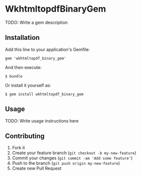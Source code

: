 # WkhtmltopdfBinaryGem

TODO: Write a gem description

## Installation

Add this line to your application's Gemfile:

    gem 'wkhtmltopdf_binary_gem'

And then execute:

    $ bundle

Or install it yourself as:

    $ gem install wkhtmltopdf_binary_gem

## Usage

TODO: Write usage instructions here

## Contributing

1. Fork it
2. Create your feature branch (`git checkout -b my-new-feature`)
3. Commit your changes (`git commit -am 'Add some feature'`)
4. Push to the branch (`git push origin my-new-feature`)
5. Create new Pull Request
